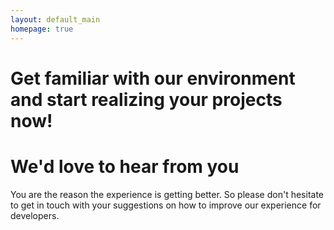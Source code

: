 ```yaml
---
layout: default_main
homepage: true
---
```


# Get familiar with our environment and start realizing your projects now!


# We'd love to hear from you

You are the reason the experience is getting better.
So please don't hesitate to get in touch with your suggestions on how to improve our experience for developers.
